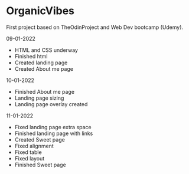 # OrganicVibes

First project based on TheOdinProject and Web Dev bootcamp (Udemy).


09-01-2022
-  HTML and CSS underway
-  Finished html
-  Created landing page
-  Created About me page

10-01-2022
-  Finished About me page
-  Landing page sizing
-  Landing page overlay created

11-01-2022
-  Fixed landing page extra space
-  Finished landing page with links
-  Created Sweet page
-  Fixed alignment
-  Fixed table
-  Fixed layout
-  Finished Sweet page
